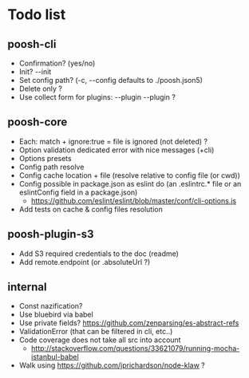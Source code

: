 # Todo list

## poosh-cli

- Confirmation? (yes/no)
- Init? --init
- Set config path? (-c, --config <path> defaults to ./poosh.json5)
- Delete only ?
- Use collect form for plugins: --plugin --plugin ?

## poosh-core

- Each: match + ignore:true = file is ignored (not deleted) ?
- Option validation dedicated error with nice messages (+cli)
- Options presets
- Config path resolve
- Config cache location + file (resolve relative to config file (or cwd))
- Config possible in package.json as eslint do (an .eslintrc.* file or an eslintConfig field in a package.json)
   - https://github.com/eslint/eslint/blob/master/conf/cli-options.js
- Add tests on cache & config files resolution

## poosh-plugin-s3

- Add S3 required credentials to the doc (readme)
- Add remote.endpoint (or .absoluteUrl ?)

## internal

- Const nazification?
- Use bluebird via babel
- Use private fields? https://github.com/zenparsing/es-abstract-refs
- ValidationError (that can be filtered in cli, etc..)
- Code coverage does not take all src into account
   - http://stackoverflow.com/questions/33621079/running-mocha-istanbul-babel
- Walk using https://github.com/jprichardson/node-klaw ?
